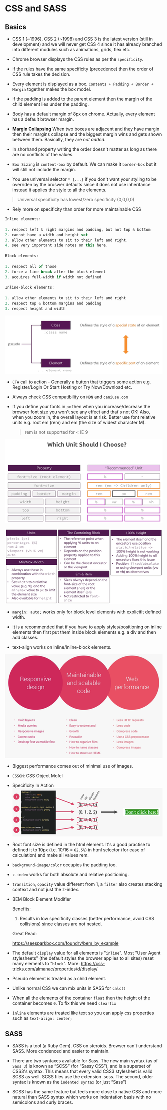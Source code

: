 # CSS and SASS

## Basics

* CSS 1 (~1996), CSS 2 (~1998) and CSS 3 is the latest version (still in development) and we will never get CSS 4 since it has already branched into different modules such as animations, grids, flex etc.

* Chrome browser displays the CSS rules as per the `specificity`.

* If the rules have the same specificity (precedence) then the order of CSS rule takes the decision.

* Every element is displayed as a box. `Contents + Padding + Border + Margin` together makes the box model.

* If the padding is added to the parent element then the margin of the child element lies under the padding.

* Body has a default margin of 8px on chrome. Actually, every element has a default browser margin.

* **Margin Collapsing** When two boxes are adjacent and they have margin then their margins collapse and the biggest margin wins and gets shown between them. Basically, they are _not added_.

* In shorhand property writing the order doesn't matter as long as there are no conflicts of the values.

* `Box Sizing` is `content-box` by default. We can make it `border-box` but it will still not include the margin.

* You use universal selector `* {...}` if you don't want your styling to be overriden by the broswer defaults since it does not use inheritance instead it applies the style to all the elements.

> Universal specificity has lowest/zero specificity (0,0,0,0)

* Rely more on specificity than order for more maintainable CSS

```javascript
Inline elements:

1. respect left & right margins and padding, but not top & bottom
2. cannot have a width and height set
3. allow other elements to sit to their left and right.
4. see very important side notes on this here.

Block elements:

1. respect all of those
2. force a line break after the block element
3. acquires full-width if width not defined

Inline-block elements:

1. allow other elements to sit to their left and right
2. respect top & bottom margins and padding
3. respect height and width
```

![Pseudo](./images/pseudo.png 'Pseudo Class Vs Element')

* `CTA` call to action - Generally a button that triggers some action e.g. Register/Login Or Start Hosting or Try Now/Download etc.

* Always check CSS compatibility on `MDN` and `caniuse.com`

* If you define your fonts in `px` then when you increase/decrease the browser font size you won't see any effect and that's not OK! Also, when you zoom in, the overall layout is at risk. Better use font relative units e.g. root em (rem) and em (the size of widest character M).

  > rem is not supported for < IE 9

![Units](./images/units.png 'Which unit should I use?')

![Units Summary](./images/summary.png 'Summary')

* `margin: auto;` works only for block level elements with explicitlt defined width.

* It is a recommended that if you have to apply styles/positioning on inline elements then first put them inside block elements e.g. a div and then add classes.

* text-align works on inline/inline-block elements.

![3 Pillars](./images/pillars.png '3 Pillars of CSS')

* Biggest performance comes out of minimal use of images.

* `CSSOM`: CSS Object Mofel

* Specificity In Action
  ![specificity](./images/specificity.png 'Specificity')

* Root font size is defined in the html element. It's a good practise to defined it to 10px (i.e. 10/16 = `62.5%`) in html selector (for ease of calculation) and make all values rem.

* `background-image/color` occupies the padding too.

* `z-index` works for both absolute and relative positioning.

* `transition`, `opacity` value different from 1, a `filter` also creates stacking context and not just the z-index.

* BEM Block Element Modifier

  Benefits:

  1.  Results in low specificity classes (better performance, avoid CSS collisions) since classes are not nested.

  Great Read:

  https://seesparkbox.com/foundry/bem_by_example

* The default `display` value for all elements is "`inline`". Most "User Agent stylesheets" (the default styles the browser applies to all sites) reset many elements to "`block`". More: https://css-tricks.com/almanac/properties/d/display/

* Pseudo element is treated as a child element.

* Unlike normal CSS we can mix units in SASS for `calc()`

* When all the elements of the container `float` then the height of the container becomes `0`. To fix this we need `clearfix`

* `inline` elements are treated like text so you can apply css properties such as `text-align: center;`

## SASS

* SASS is a tool (a Ruby Gem). CSS on steroids. Browser can't understand SASS. More condenced and easier to maintain.

* There are two syntaxes available for Sass. The new main syntax (as of `Sass 3`) is known as “SCSS” (for “Sassy CSS”), and is a superset of CSS3's syntax. This means that every valid CSS3 stylesheet is valid SCSS as well. SCSS files use the extension .scss. The second, older syntax is known as the `indented syntax` (or just “Sass”)

* SCSS has the same feature but feels more close to native CSS and more natural than SASS syntax which works on indentation basis with no semicolons and curly braces.
